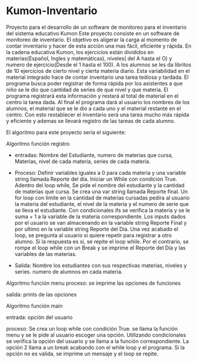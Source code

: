 # Kumon-Inventario
Proyecto para el desarrollo de un software de monitoreo para el inventario del sistema educativo Kumon
Este proyecto consiste en un software de monitoreo de inventario. El objetivo es aligerar la carga al momento de contar inventario y hacer de esta acción una mas fácil, eficiente y rápida. En la cadena educativa Kumon, los ejercicios están divididos en materias(Español, Ingles y matemáticas), niveles( del A hasta el O) y numero de ejercicio(Desde el 1 hasta el 100). A los alumnos se les da libritos de 10 ejercicios de cierto nivel y cierta materia diario. Esta variabilidad en el material integrado hace de contar inventario una tarea tediosa y tardada. El programa busca poder registrar de forma rápida por los asistentes a que niño se le dio que cantidad de series de que nivel y que materia. El programa registrará esta información y restará al total de material en el centro la tarea dada. Al final el programa dará al usuario los nombres de los alumnos, el material que se le dio a cada uno y el material restante en el centro. Con esto restablecer el inventario será una tarea mucho más rápida y eficiente y ademas se llevará registro de las tareas de cada alumno. 

El algoritmo para este proyecto sería el siguiente:

Algoritmo función registro
- entradas: Nombre del Estudiante, numero de materias que cursa, Materias, nivel de cada materia, series de cada materia.

- Proceso: Definir variables iguales a 0 para cada materia y una variable string llamada Reporte del día. Iniciar un While con condición True. Adentro del loop while, Se pide el nombre del estudiante y la cantidad de materias que cursa. Se crea una var string llamada Reporte final. Un for loop con limite en la cantidad de materias cursadas pedira al usuario la materia del estudiante, el nivel de la materia y el numero de serie que se lleva el estudiante. Con condicionales ifs se verifica la materia y se le suma + 1 a la variable de la materia correspondiente. Los inputs dados por el usuario se van almacenando en la variable string Reporte Final y por ultimo en la variable string Reporte del Día. Una vez acabado el loop, se pregunta al usuario si quiere repetir para registrar a otro alumno. Si la respuesta es si, se repite el loop while. Por el contrario, se rompe el loop while con un Break y se imprime el Reporte del Día y las variables de las materias.

- Salida: Nombre los estudiantes con sus respectivas materias, niveles y series. numero de alumnos en cada materia.

Algoritmo función menu
 proceso: se imprime las opciones de funciones

 salida: prints de las opciones

 Algoritmo función main

 entrada: opción del usuario 

 proceso: Se crea un loop while con condición True. se llama la función menu y se le pide al usuario escoger una opción. Utilizando condicionales se verifica la opción del usuario y se llama a la función correspondiente. La opción 2 llama a un break acabando con el while loop y el programa. Si la opción no es valida, se imprime un mensaje y el loop se repite. 

  
    
